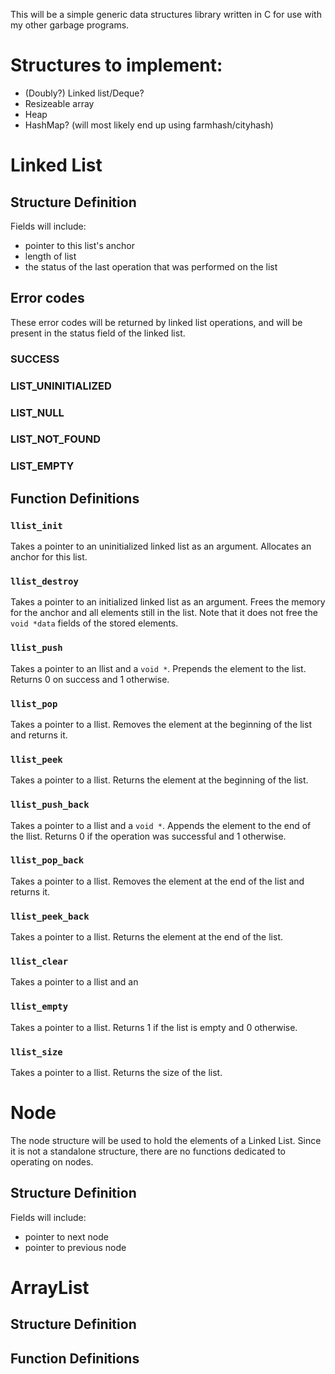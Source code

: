 This will be a simple generic data structures library written in C for use with
my other garbage programs.

# Structures to implement:
- (Doubly?) Linked list/Deque?
- Resizeable array
- Heap
- HashMap? (will most likely end up using farmhash/cityhash)

# Linked List

## Structure Definition
Fields will include:
- pointer to this list's anchor
- length of list
- the status of the last operation that was performed on the list

## Error codes
These error codes will be returned by linked list operations, and will be
present in the status field of the linked list.

### SUCCESS
### LIST_UNINITIALIZED
### LIST_NULL
### LIST_NOT_FOUND
### LIST_EMPTY

## Function Definitions

### `llist_init`
Takes a pointer to an uninitialized linked list as an argument. Allocates an
anchor for this list.

### `llist_destroy`
Takes a pointer to an initialized linked list as an argument. Frees the memory
for the anchor and all elements still in the list. Note that it does not free
the `void *data` fields of the stored elements.

### `llist_push`
Takes a pointer to an llist and a `void *`. Prepends the element to the list.
Returns 0 on success and 1 otherwise.

### `llist_pop`
Takes a pointer to a llist. Removes the element at the beginning of the list
and returns it.

### `llist_peek`
Takes a pointer to a llist. Returns the element at the beginning of the list.

### `llist_push_back`
Takes a pointer to a llist and a `void *`. Appends the element to the end of the
llist. Returns 0 if the operation was successful and 1 otherwise.

### `llist_pop_back`
Takes a pointer to a llist. Removes the element at the end of the list and
returns it.

### `llist_peek_back`
Takes a pointer to a llist. Returns the element at the end of the list.

### `llist_clear`
Takes a pointer to a llist and an 

### `llist_empty`
Takes a pointer to a llist. Returns 1 if the list is empty and 0 otherwise.

### `llist_size`
Takes a pointer to a llist. Returns the size of the list.

# Node
The node structure will be used to hold the elements of a Linked List. Since it
is not a standalone structure, there are no functions dedicated to operating on
nodes.

## Structure Definition
Fields will include:
- pointer to next node
- pointer to previous node

# ArrayList

## Structure Definition

## Function Definitions
